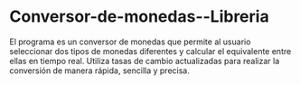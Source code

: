 # Conversor-de-monedas--Libreria
El programa es un conversor de monedas que permite al usuario seleccionar dos tipos de monedas diferentes y calcular el equivalente entre ellas en tiempo real. Utiliza tasas de cambio actualizadas para realizar la conversión de manera rápida, sencilla y precisa.
